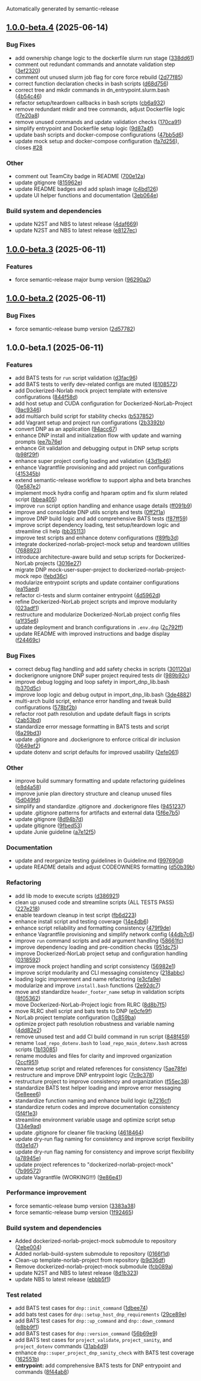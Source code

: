 Automatically generated by semantic-release

## [1.0.0-beta.4](https://github.com/norlab-ulaval/dockerized-norlab-project/compare/v1.0.0-beta.3...v1.0.0-beta.4) (2025-06-14)

### Bug Fixes

* add ownership change logic to the dockerfile slurm run stage ([338dd61](https://github.com/norlab-ulaval/dockerized-norlab-project/commit/338dd616c11e99783d276ac0d086b263fd7f8ef4))
* comment out redundant commands and annotate validation step ([3ef2320](https://github.com/norlab-ulaval/dockerized-norlab-project/commit/3ef2320ee1732378f2c3ae7f8825328621b4b223))
* comment out unused slurm job flag for core force rebuild ([2d77f85](https://github.com/norlab-ulaval/dockerized-norlab-project/commit/2d77f851490e610850d968f6b00556760477a6bf))
* correct function declaration checks in bash scripts ([d68d756](https://github.com/norlab-ulaval/dockerized-norlab-project/commit/d68d7566924a75bf9abadd18b56c8a3c4a141aaa))
* correct tree and mkdir commands in dn_entrypoint.slurm.bash ([4b54c46](https://github.com/norlab-ulaval/dockerized-norlab-project/commit/4b54c46335e76425cdc319bb7e6c07a0f86628f9))
* refactor setup/teardown callbacks in bash scripts ([cb6a932](https://github.com/norlab-ulaval/dockerized-norlab-project/commit/cb6a932e025d99bb353cfe4cb622ebc9ebec9e04))
* remove redundant mkdir and tree commands, adjust Dockerfile logic ([f7e20a8](https://github.com/norlab-ulaval/dockerized-norlab-project/commit/f7e20a82c159fe778636160151b46e92dad624e4))
* remove unused commands and update validation checks ([170ca91](https://github.com/norlab-ulaval/dockerized-norlab-project/commit/170ca9168cf434e696c2fbcda50ecb6d2ebe7c65))
* simplify entrypoint and Dockerfile setup logic ([9d87a4f](https://github.com/norlab-ulaval/dockerized-norlab-project/commit/9d87a4fc0bb463baa8dcf9b71b8584cd9bfe84d5))
* update bash scripts and docker-compose configurations ([47bb5d6](https://github.com/norlab-ulaval/dockerized-norlab-project/commit/47bb5d65384ee427ccc58fa6ce1b6cae6c47b072))
* update mock setup and docker-compose configuration ([fa7d256](https://github.com/norlab-ulaval/dockerized-norlab-project/commit/fa7d256774e2a6c7e027536e7fa8948f49aee96e)), closes [#28](https://github.com/norlab-ulaval/dockerized-norlab-project/issues/28)

### Other

* comment out TeamCity badge in README ([700e12a](https://github.com/norlab-ulaval/dockerized-norlab-project/commit/700e12ad6bf3d21ba6b4a84fbd6a92de66786c18))
* update gitignore ([815962e](https://github.com/norlab-ulaval/dockerized-norlab-project/commit/815962ee84573325a63f1387db1cb98b9330912c))
* update README badges and add splash image ([c4bd126](https://github.com/norlab-ulaval/dockerized-norlab-project/commit/c4bd1260219d9143397022c96a32e36175547855))
* update UI helper functions and documentation ([3eb064e](https://github.com/norlab-ulaval/dockerized-norlab-project/commit/3eb064e0e2cd26a3b87d0d53a66c34c9ab8d1e45))

### Build system and dependencies

* update N2ST and NBS to latest release ([4daf669](https://github.com/norlab-ulaval/dockerized-norlab-project/commit/4daf669cae044261b9fc502467a72e2dca122fc6))
* update N2ST and NBS to latest release ([e8127ec](https://github.com/norlab-ulaval/dockerized-norlab-project/commit/e8127ec7621cfbacd0c9cdc50c2681b7c170407c))

## [1.0.0-beta.3](https://github.com/norlab-ulaval/dockerized-norlab-project/compare/v1.0.0-beta.2...v1.0.0-beta.3) (2025-06-11)

### Features

* force semantic-release major bump version ([96290a2](https://github.com/norlab-ulaval/dockerized-norlab-project/commit/96290a27e516ba7622eeb00d50cbed484bcc886f))

## [1.0.0-beta.2](https://github.com/norlab-ulaval/dockerized-norlab-project/compare/v1.0.0-beta.1...v1.0.0-beta.2) (2025-06-11)

### Bug Fixes

* force semantic-release bump version ([2d57782](https://github.com/norlab-ulaval/dockerized-norlab-project/commit/2d577826622a1efe667e58f5b6b06c27040c9f23))

## 1.0.0-beta.1 (2025-06-11)

### Features

* add BATS tests for `run` script validation ([d3fac96](https://github.com/norlab-ulaval/dockerized-norlab-project/commit/d3fac961cb0a08ed34b73087c31fb95d3a8f428a))
* add BATS tests to verify dev-related configs are muted ([6108572](https://github.com/norlab-ulaval/dockerized-norlab-project/commit/6108572588084a750ed8277468ce5ad87bf5fc8e))
* add Dockerized-Norlab mock project template with extensive configurations ([844f58d](https://github.com/norlab-ulaval/dockerized-norlab-project/commit/844f58df993ea6f5a52a0aa1259fcad8cac5d374))
* add host setup and CUDA configuration for Dockerized-NorLab-Project ([9ac9346](https://github.com/norlab-ulaval/dockerized-norlab-project/commit/9ac9346c091b7ba7398eab4f7b5535376f4732fa))
* add multiarch build script for stability checks ([b537852](https://github.com/norlab-ulaval/dockerized-norlab-project/commit/b53785299d12ba0f839a933f54721e73471f821e))
* add Vagrant setup and project run configurations ([2b3392b](https://github.com/norlab-ulaval/dockerized-norlab-project/commit/2b3392b96178915ecfcb3914ffc3847825a1edb2))
* convert DNP as an application ([94acc67](https://github.com/norlab-ulaval/dockerized-norlab-project/commit/94acc67ed697c5ed8c88a99d2740db4502766d0f))
* enhance DNP install and initialization flow with update and warning prompts ([ee7b76e](https://github.com/norlab-ulaval/dockerized-norlab-project/commit/ee7b76e1a69331a5216d9a672dddb1610ed1bce4))
* enhance Git validation and debugging output in DNP setup scripts ([b98f29f](https://github.com/norlab-ulaval/dockerized-norlab-project/commit/b98f29f3a9801b202975333c100d1174a0d71245))
* enhance super project config loading and validation ([43d1b46](https://github.com/norlab-ulaval/dockerized-norlab-project/commit/43d1b46ac2e712f40b27024e2545dee2863ce402))
* enhance Vagrantfile provisioning and add project run configurations ([415345b](https://github.com/norlab-ulaval/dockerized-norlab-project/commit/415345b761d44e775cb1d3fbdd88f319b0c70d92))
* extend semantic-release workflow to support alpha and beta branches ([0e587e2](https://github.com/norlab-ulaval/dockerized-norlab-project/commit/0e587e21ff04a25fa5d11fa3bc6971b02e55a806))
* implement mock hydra config and hparam optim and fix slurm related script ([bbea405](https://github.com/norlab-ulaval/dockerized-norlab-project/commit/bbea405f142e44db1f33d9176f94570e39074e48))
* improve `run` script option handling and enhance usage details ([ff091b9](https://github.com/norlab-ulaval/dockerized-norlab-project/commit/ff091b9b3fcdf036ae4120ec22109b65d4592c79))
* improve and consolidate DNP utils scripts and tests ([0ff2f1a](https://github.com/norlab-ulaval/dockerized-norlab-project/commit/0ff2f1aa03161cdc5fa40adb41f9162ad73d8c99))
* improve DNP build logic and add comprehensive BATS tests ([f87ff59](https://github.com/norlab-ulaval/dockerized-norlab-project/commit/f87ff59f07c2b6c6d75bff2f83bc18b03c6c23d3))
* improve script dependency loading, test setup/teardown logic and streamline cli help ([bb35113](https://github.com/norlab-ulaval/dockerized-norlab-project/commit/bb35113cc18df82870fde1238c213841a9907e42))
* improve test scripts and enhance dotenv configurations ([f89fb3d](https://github.com/norlab-ulaval/dockerized-norlab-project/commit/f89fb3d7f56a01c888092ad4cfad97d90570f0bd))
* integrate dockerized-norlab-project-mock setup and teardown utilities ([7688923](https://github.com/norlab-ulaval/dockerized-norlab-project/commit/7688923f9f8c1b2926c35beb361077b1780827c6))
* introduce architecture-aware build and setup scripts for Dockerized-NorLab projects ([3016e27](https://github.com/norlab-ulaval/dockerized-norlab-project/commit/3016e279ab48a9fed8cb2b17d0183d3fc5937b7a))
* migrate DNP mock-user-super-project to dockerized-norlab-project-mock repo ([febd36c](https://github.com/norlab-ulaval/dockerized-norlab-project/commit/febd36c36eb7a75e355aa5877f40469a1e591dbd))
* modularize entrypoint scripts and update container configurations ([ea15aed](https://github.com/norlab-ulaval/dockerized-norlab-project/commit/ea15aed67d5b6fe367a66877a141f923ba92a2c5))
* refactor ci-tests and slurm container entrypoint ([4d5962d](https://github.com/norlab-ulaval/dockerized-norlab-project/commit/4d5962dbfaa2144cf9979d79e813ad0ac8dc6a84))
* refine Dockerized-NorLab project scripts and improve modularity ([023adf1](https://github.com/norlab-ulaval/dockerized-norlab-project/commit/023adf116dca964bd740be81030c2bc0b4befd76))
* restructure and modularize Dockerized-NorLab project config files ([a1f35e6](https://github.com/norlab-ulaval/dockerized-norlab-project/commit/a1f35e67023b160516c8a7799c519df24fc3929b))
* update deployment and branch configurations in `.env.dnp` ([2c792ff](https://github.com/norlab-ulaval/dockerized-norlab-project/commit/2c792ffa017b9bcd2edc0c3bfd8af41aee27080e))
* update README with improved instructions and badge display ([f24469c](https://github.com/norlab-ulaval/dockerized-norlab-project/commit/f24469c59f4f2cb648b6257dd71ca46b8bd05081))

### Bug Fixes

* correct debug flag handling and add safety checks in scripts ([301120a](https://github.com/norlab-ulaval/dockerized-norlab-project/commit/301120ac78158ccdac9283935b6fdf54b6c06509))
* dockerignore unignore DNP super project required tests dir ([989b92c](https://github.com/norlab-ulaval/dockerized-norlab-project/commit/989b92cd3e0aad3a1e08f7b8db157b42e2187265))
* improve debug logging and loop safety in import_dnp_lib.bash ([b370d5c](https://github.com/norlab-ulaval/dockerized-norlab-project/commit/b370d5c89375f2eb41d66bc0b830b4a45167d166))
* improve loop logic and debug output in import_dnp_lib.bash ([3de4882](https://github.com/norlab-ulaval/dockerized-norlab-project/commit/3de4882d0bb04c6e3adba7e39bd77d73dfc34598))
* multi-arch build script, enhance error handling and tweak build configurations ([578bf2b](https://github.com/norlab-ulaval/dockerized-norlab-project/commit/578bf2bf3a9313e4a0aac854d5319d1808795114))
* refactor root path resolution and update default flags in scripts ([2ab53bd](https://github.com/norlab-ulaval/dockerized-norlab-project/commit/2ab53bd03811f2c416a840fbb06b457acdd87ebe))
* standardize error message formatting in BATS tests and script ([6a29bd3](https://github.com/norlab-ulaval/dockerized-norlab-project/commit/6a29bd376be5edde1bfdd6e71647c1718513b13a))
* update .gitignore and .dockerignore to enforce critical dir inclusion ([0649ef2](https://github.com/norlab-ulaval/dockerized-norlab-project/commit/0649ef2412bf4e8906b72b0659ecbd00bc762d6a))
* update dotenv and script defaults for improved usability ([2efe061](https://github.com/norlab-ulaval/dockerized-norlab-project/commit/2efe061ae5d2ccfe9ed636ffa86e9d142e6e8273))

### Other

* improve build summary formatting and update refactoring guidelines ([e8d4a58](https://github.com/norlab-ulaval/dockerized-norlab-project/commit/e8d4a589cdc0a2585dfe21d653399256419cd806))
* improve junie plan directory structure and cleanup unused files ([5d049fd](https://github.com/norlab-ulaval/dockerized-norlab-project/commit/5d049fdc889a962280903abe38435564be66f433))
* simplify and standardize .gitignore and .dockerignore files ([9451237](https://github.com/norlab-ulaval/dockerized-norlab-project/commit/9451237f270e79ddc84a9bb2f05fca54bdfe2b37))
* update .gitignore patterns for artifacts and external data ([5f6e7b5](https://github.com/norlab-ulaval/dockerized-norlab-project/commit/5f6e7b5ebee263b11156de0f9225d45e471cee3d))
* update gitignore ([8d94b7d](https://github.com/norlab-ulaval/dockerized-norlab-project/commit/8d94b7dc9b3e0b05aa66474c1ac3c265a751dd70))
* update gitignore ([9fbed53](https://github.com/norlab-ulaval/dockerized-norlab-project/commit/9fbed53907b3c95208c5f47790ccdf06cc3cdc2b))
* update Junie guideline ([a7e12f5](https://github.com/norlab-ulaval/dockerized-norlab-project/commit/a7e12f5c0ace6a532b24713b70ad8e6dd6417f58))

### Documentation

* update and reorganize testing guidelines in Guideline.md ([997690d](https://github.com/norlab-ulaval/dockerized-norlab-project/commit/997690d81143de6dbff7c251f2bdf8f1e394010f))
* update README details and adjust CODEOWNERS formatting ([d50b39b](https://github.com/norlab-ulaval/dockerized-norlab-project/commit/d50b39bf17710fd921e130f3a68f187a24303809))

### Refactoring

* add lib mode to execute scripts ([d386921](https://github.com/norlab-ulaval/dockerized-norlab-project/commit/d3869216549b3b613d329df44d0a91175db18262))
* clean up unused code and streamline scripts (ALL TESTS PASS) ([227e218](https://github.com/norlab-ulaval/dockerized-norlab-project/commit/227e2181b01c356aca29d8a6cf1f91f0e2a0c8e1))
* enable teardown cleanup in test script ([fb6d223](https://github.com/norlab-ulaval/dockerized-norlab-project/commit/fb6d2236311abfe13486db939eab4f6fe8bf4a39))
* enhance install script and testing coverage ([14e4db6](https://github.com/norlab-ulaval/dockerized-norlab-project/commit/14e4db6af400042d6a4ee26a801df76f119e5c9d))
* enhance script reliability and formatting consistency ([479f9de](https://github.com/norlab-ulaval/dockerized-norlab-project/commit/479f9deb1dec590b7a5cbd65c9b2f0fe248280c2))
* enhance Vagrantfile provisioning and simplify network config ([44db7c6](https://github.com/norlab-ulaval/dockerized-norlab-project/commit/44db7c64d6b10be919d48e312205a92534ca234f))
* improve `run` command scripts and add argument handling ([58661fc](https://github.com/norlab-ulaval/dockerized-norlab-project/commit/58661fc5656b64112f94626601fddb03df452a8c))
* improve dependency loading and pre-condition checks ([951dc75](https://github.com/norlab-ulaval/dockerized-norlab-project/commit/951dc75757b0ff58912f0262c605d5cee27b920f))
* improve Dockerized-NorLab project setup and configuration handling ([0318592](https://github.com/norlab-ulaval/dockerized-norlab-project/commit/031859284c2aa2157e77e28f3159b1643e12e32c))
* improve mock project handling and script consistency ([56982e1](https://github.com/norlab-ulaval/dockerized-norlab-project/commit/56982e1eca11559a54e67cdb25e9d6b0c57bc852))
* improve script modularity and CLI messaging consistency ([218abbc](https://github.com/norlab-ulaval/dockerized-norlab-project/commit/218abbcc9557ddfcc48aa6fcd72b6fe57b5227a7))
* loading logic improvement and name refactoring ([e3cfa9e](https://github.com/norlab-ulaval/dockerized-norlab-project/commit/e3cfa9e16e6148921211e1c6117235dfbc96bca2))
* modularize and improve `install.bash` functions ([2e92dc7](https://github.com/norlab-ulaval/dockerized-norlab-project/commit/2e92dc7465d5a9c351280b48ac1c7b6b65c52e8b))
* move and standardize `header_footer_name` setup in validation scripts ([8f05362](https://github.com/norlab-ulaval/dockerized-norlab-project/commit/8f0536267146d52ef80677b9f5ba1c8d70cda863))
* move Dockerized-NorLab-Project logic from RLRC ([8d8b7f5](https://github.com/norlab-ulaval/dockerized-norlab-project/commit/8d8b7f5c989841848b3662e8b23b6b21309b1059))
* move RLRC shell script and bats tests to DNP ([e0cfe9f](https://github.com/norlab-ulaval/dockerized-norlab-project/commit/e0cfe9faa6e934fa3d00caa3adf005012c9cfcb7))
* NorLab project template configuration ([1c859ba](https://github.com/norlab-ulaval/dockerized-norlab-project/commit/1c859ba24d051298664201a5e2cef012dfe37b76))
* optimize project path resolution robustness and variable naming ([4dd82e2](https://github.com/norlab-ulaval/dockerized-norlab-project/commit/4dd82e254b1a54d2f2707b5063a459237004ee58))
* remove unused test and add CI build command in run script ([848f459](https://github.com/norlab-ulaval/dockerized-norlab-project/commit/848f459d760b3b06e5a4707df9fd472d1c948a90))
* rename `load_repo_dotenv.bash` to `load_repo_main_dotenv.bash` across scripts ([1b13085](https://github.com/norlab-ulaval/dockerized-norlab-project/commit/1b13085c3cd0d0c31505efd0f7db55d47cdf3956))
* rename modules and files for clarity and improved organization ([2ccf951](https://github.com/norlab-ulaval/dockerized-norlab-project/commit/2ccf9512ebae0a8bf715f7e9083e1122d793e2af))
* rename setup script and related references for consistency ([5ae78fe](https://github.com/norlab-ulaval/dockerized-norlab-project/commit/5ae78fe1cc693c82c9cc571822f5aa126f85bcca))
* restructure and improve DNP entrypoint logic ([7c9c378](https://github.com/norlab-ulaval/dockerized-norlab-project/commit/7c9c378f6adf07b31e130c5381e8fc0d16a722f7))
* restructure project to improve consistency and organization ([f55ec38](https://github.com/norlab-ulaval/dockerized-norlab-project/commit/f55ec389cf988bd7cd7b3dd1c2e77ddb9ce8ca5e))
* standardize BATS test helper loading and improve error messaging ([5e8eee6](https://github.com/norlab-ulaval/dockerized-norlab-project/commit/5e8eee63141b655baee601dfab722670aa0c3cd1))
* standardize function naming and enhance build logic ([e7216cf](https://github.com/norlab-ulaval/dockerized-norlab-project/commit/e7216cf6aebd0d2467c09f8818bdb7b5453b947d))
* standardize return codes and improve documentation consistency ([5f4f1e3](https://github.com/norlab-ulaval/dockerized-norlab-project/commit/5f4f1e3e535dd29091e51af79cf2f2c07466e010))
* streamline environment variable usage and optimize script setup ([334e9ad](https://github.com/norlab-ulaval/dockerized-norlab-project/commit/334e9adab0a0e00f17821e2ba0065ab219fa8247))
* update .gitignore for cleaner file tracking ([4618464](https://github.com/norlab-ulaval/dockerized-norlab-project/commit/461846472a7e30243e3273c38dec14246045025f))
* update dry-run flag naming for consistency and improve script flexibility ([fd3e1d7](https://github.com/norlab-ulaval/dockerized-norlab-project/commit/fd3e1d796518ca9179871af2f341f28cd9e01935))
* update dry-run flag naming for consistency and improve script flexibility ([a78945e](https://github.com/norlab-ulaval/dockerized-norlab-project/commit/a78945ee533accde84995c66763e01ea37da7f1b))
* update project references to "dockerized-norlab-project-mock" ([7b99572](https://github.com/norlab-ulaval/dockerized-norlab-project/commit/7b995724ec6599d44efd252fe83ff15d36ae9fc1))
* update Vagrantfile (WORKING!!!) ([9e86e41](https://github.com/norlab-ulaval/dockerized-norlab-project/commit/9e86e41d1764a68da50c0dcfa41f8fb35c254246))

### Performance improvement

* force semantic-release bump version ([3383a38](https://github.com/norlab-ulaval/dockerized-norlab-project/commit/3383a3826cc56210a0338ed922dcb742a4437193))
* force semantic-release bump version ([1f92465](https://github.com/norlab-ulaval/dockerized-norlab-project/commit/1f924652ac4d4f08a1b95c4f42a820ec24be2407))

### Build system and dependencies

* Added dockerized-norlab-project-mock submodule to repository ([2ebe004](https://github.com/norlab-ulaval/dockerized-norlab-project/commit/2ebe00401b1c952dfd9cc28543e5238d497e2a6b))
* Added norlab-build-system submodule to repository ([0166f1d](https://github.com/norlab-ulaval/dockerized-norlab-project/commit/0166f1d29786a60e7dd35fcddd829ef6eeb140d8))
* Clean-up template-norlab-project from repository ([b9d36df](https://github.com/norlab-ulaval/dockerized-norlab-project/commit/b9d36df42f9403cb05f169155cde20d12885d92c))
* Remove dockerized-norlab-project-mock submodule ([fcb089a](https://github.com/norlab-ulaval/dockerized-norlab-project/commit/fcb089ab8fa41a6a39636b1167ecb7e64acfb1b0))
* update N2ST and NBS to latest release ([8d1b323](https://github.com/norlab-ulaval/dockerized-norlab-project/commit/8d1b323d67ea6112917f599930f55ff269d3e8fc))
* update NBS to latest release ([ebbb5f1](https://github.com/norlab-ulaval/dockerized-norlab-project/commit/ebbb5f128d7405665f5ababe5329ba440c7a6f47))

### Test related

* add BATS test cases for `dnp::init_command` ([1dbee74](https://github.com/norlab-ulaval/dockerized-norlab-project/commit/1dbee74a1aa82faa393256535c3db44a1625af7b))
* add bats test cases for `dnp::setup_host_dnp_requirements` ([29ce89e](https://github.com/norlab-ulaval/dockerized-norlab-project/commit/29ce89e18a22d2ac6d61ee3f56d2ff678bc41de8))
* add BATS test cases for `dnp::up_command` and `dnp::down_command` ([e8bb9f1](https://github.com/norlab-ulaval/dockerized-norlab-project/commit/e8bb9f1861c637ec40a18804978f29ef8e8a8edc))
* add BATS test cases for `dnp::version_command` ([56b69e9](https://github.com/norlab-ulaval/dockerized-norlab-project/commit/56b69e91076a3e6e100d955dd8c4e9e5e9dae313))
* add BATS test cases for `project_validate`, `project_sanity`, and `project_dotenv` commands ([31ab4d9](https://github.com/norlab-ulaval/dockerized-norlab-project/commit/31ab4d9a3ab428cc5cdf0ad6fd4865cb8b4893a0))
* enhance `dnp::super_project_dnp_sanity_check` with BATS test coverage ([162551b](https://github.com/norlab-ulaval/dockerized-norlab-project/commit/162551bd7115aead3a02b5f08ebf7516ccaf5e1e))
* **entrypoint:** add comprehensive BATS tests for DNP entrypoint and commands ([8f44ab8](https://github.com/norlab-ulaval/dockerized-norlab-project/commit/8f44ab8443b79dd0011ea2f32c8dd832d22c4ba6))

